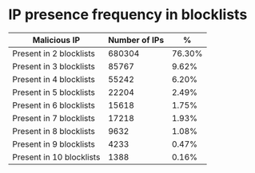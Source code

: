 # IP presence frequency in blocklists
| Malicious IP | Number of IPs | % |
|----|----|----|
| Present in 2 blocklists | 680304 | 76.30% |
| Present in 3 blocklists | 85767 | 9.62% |
| Present in 4 blocklists | 55242 | 6.20% |
| Present in 5 blocklists | 22204 | 2.49% |
| Present in 6 blocklists | 15618 | 1.75% |
| Present in 7 blocklists | 17218 | 1.93% |
| Present in 8 blocklists | 9632 | 1.08% |
| Present in 9 blocklists | 4233 | 0.47% |
| Present in 10 blocklists | 1388 | 0.16% |
